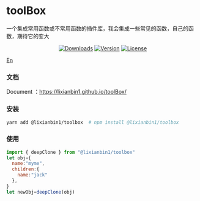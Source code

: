 # toolBox

一个集成常用函数或不常用函数的插件库，我会集成一些常见的函数，自己的函数，期待它的变大

<p align="center">
  <a href="https://npmcharts.com/compare/@lixianbin1/toolbox?minimal=true"><img src="https://img.shields.io/npm/dm/@lixianbin1/toolbox.svg?sanitize=true" alt="Downloads"></a>
  <a href="https://www.npmjs.com/package/@lixianbin1/toolbox"><img src="https://img.shields.io/npm/v/@lixianbin1/toolbox.svg?sanitize=true" alt="Version"></a>
  <a href="https://www.npmjs.com/package/@lixianbin1/toolbox"><img src="https://img.shields.io/npm/l/@lixianbin1/toolbox.svg?sanitize=true" alt="License"></a>
</p>

[En](./README.md)

### 文档

Document ：https://lixianbin1.github.io/toolBox/

### 安装

```sh
yarn add @lixianbin1/toolbox  # npm install @lixianbin1/toolbox
```

### 使用

```js
import { deepClone } from "@lixianbin1/toolbox"
let obj={
  name:"myme",
  children:{
    name:"jack"
  },
}
let newObj=deepClone(obj)
```